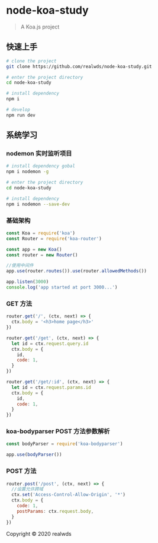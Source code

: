 # node-koa-study

> A Koa.js project

## 快速上手

```bash
# clone the project
git clone https://github.com/realwds/node-koa-study.git

# enter the project directory
cd node-koa-study

# install dependency
npm i

# develop
npm run dev
```

## 系统学习

### nodemon 实时监听项目

```bash
# install dependency gobal
npm i nodemon -g

# enter the project directory
cd node-koa-study

# install dependency
npm i nodemon --save-dev
```

### 基础架构

```js
const Koa = require('koa')
const Router = require('koa-router')

const app = new Koa()
const router = new Router()

//使用中间件
app.use(router.routes()).use(router.allowedMethods())

app.listen(3000)
console.log('app started at port 3000...')
```

### GET 方法

```js
router.get('/', (ctx, next) => {
  ctx.body = '<h3>home page</h3>'
})

router.get('/get', (ctx, next) => {
  let id = ctx.request.query.id
  ctx.body = {
    id,
    code: 1,
  }
})

router.get('/get/:id', (ctx, next) => {
  let id = ctx.request.params.id
  ctx.body = {
    id,
    code: 1,
  }
})
```

### koa-bodyparser POST 方法参数解析

```js
const bodyParser = require('koa-bodyparser')

app.use(bodyParser())
```

### POST 方法

```js
router.post('/post', (ctx, next) => {
  //设置允许跨域
  ctx.set('Access-Control-Allow-Origin', '*')
  ctx.body = {
    code: 1,
    postParams: ctx.request.body,
  }
})
```

Copyright © 2020 realwds
